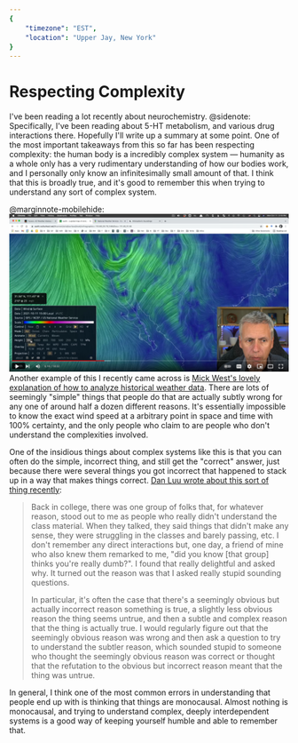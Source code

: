 ```yaml
---
{
	"timezone": "EST",
	"location": "Upper Jay, New York"
}
---
```

# Respecting Complexity

I've been reading a lot recently about neurochemistry.
@sidenote: Specifically, I've been reading about 5-HT metabolism, and various drug interactions there. Hopefully I'll write up a summary at some point.
One of the most important takeaways from this so far has been respecting complexity: the human body is a incredibly complex system — humanity as a whole only has a very rudimentary understanding of how our bodies work, and I personally only know an infinitesimally small amount of that. I think that this is broadly true, and it's good to remember this when trying to understand any sort of complex system.

@marginnote-mobilehide: <a href="https://www.youtube.com/watch?v=XtNRnMOeJvI"><img src="/img/post/respecting-complexity/mick-west-weather-data.png" alt="A thumbnail image of a youtube video, a globe with weather data on it."/></a>
Another example of this I recently came across is [Mick West's lovely explanation of how to analyze historical weather data](https://www.youtube.com/watch?v=XtNRnMOeJvI). There are lots of seemingly "simple" things that people do that are actually subtly wrong for any one of around half a dozen different reasons. It's essentially impossible to know the exact wind speed at a arbitrary point in space and time with 100% certainty, and the only people who claim to are people who don't understand the complexities involved.

One of the insidious things about complex systems like this is that you can often do the simple, incorrect thing, and still get the "correct" answer, just because there were several things you got incorrect that happened to stack up in a way that makes things correct. [Dan Luu wrote about this sort of thing recently](https://danluu.com/look-stupid/):

> Back in college, there was one group of folks that, for whatever reason, stood out to me as people who really didn't understand the class material. When they talked, they said things that didn't make any sense, they were struggling in the classes and barely passing, etc. I don't remember any direct interactions but, one day, a friend of mine who also knew them remarked to me, "did you know [that group] thinks you're really dumb?". I found that really delightful and asked why. It turned out the reason was that I asked really stupid sounding questions.
> 
> In particular, it's often the case that there's a seemingly obvious but actually incorrect reason something is true, a slightly less obvious reason the thing seems untrue, and then a subtle and complex reason that the thing is actually true. I would regularly figure out that the seemingly obvious reason was wrong and then ask a question to try to understand the subtler reason, which sounded stupid to someone who thought the seemingly obvious reason was correct or thought that the refutation to the obvious but incorrect reason meant that the thing was untrue.

In general, I think one of the most common errors in understanding that people end up with is thinking that things are monocausal. Almost nothing is monocausal, and trying to understand complex, deeply interdependent systems is a good way of keeping yourself humble and able to remember that.
